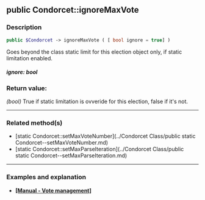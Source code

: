 ## public Condorcet::ignoreMaxVote

### Description    

```php
public $Condorcet -> ignoreMaxVote ( [ bool ignore = true] )
```

Goes beyond the class static limit for this election object only, if static limitation enabled.    


##### **ignore:** *bool*   
    



### Return value:   

*(bool)* True if static limitation is ovveride for this election, false if it's not.


---------------------------------------

### Related method(s)      

* [static Condorcet::setMaxVoteNumber](../Condorcet Class/public static Condorcet--setMaxVoteNumber.md)    
* [static Condorcet::setMaxParseIteration](../Condorcet Class/public static Condorcet--setMaxParseIteration.md)    

---------------------------------------

### Examples and explanation

* **[[Manual - Vote management]](https://github.com/julien-boudry/Condorcet/wiki/II-%23-B.-Vote-management-%23-1.-Add-Vote)**    
